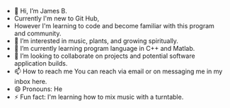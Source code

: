 - 👋 Hi, I’m James B.
- Currently I'm new to Git Hub,
- However I'm learning to code and become familiar with this program and community.
- 👀 I’m interested in music, plants, and growing spiritually.
- 🌱 I’m currently learning program language in C++ and Matlab.
- 💞️ I’m looking to collaborate on projects and potential software application builds.
- 📫 How to reach me You can reach via email or on messaging me in my inbox here.
- 😄 Pronouns: He
- ⚡ Fun fact: I'm learning how to mix music with a turntable.

<!---
James4754/James4754 is a ✨ special ✨ repository because its `README.md` (this file) appears on your GitHub profile.
You can click the Preview link to take a look at your changes.
--->
